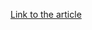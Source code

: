 [Link to the article](https://unit42.paloaltonetworks.com/unit42-kazuar-multiplatform-espionage-backdoor-api-access/)
